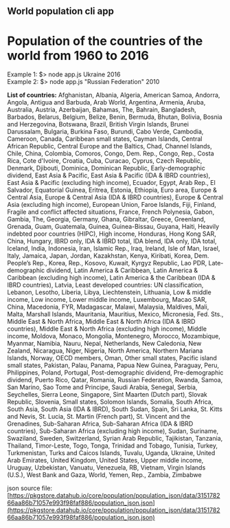 ## World population cli app 
# Population of the countries of the world from 1960 to 2016
Example 1: $> node app.js Ukraine 2016  
Example 2: $> node app.js "Russian Federation" 2010  

**List of countries:** Afghanistan, Albania, Algeria, American Samoa, Andorra, Angola, Antigua and Barbuda, Arab World, Argentina, Armenia, Aruba, Australia, Austria, Azerbaijan, Bahamas, The, Bahrain, Bangladesh, Barbados, Belarus, Belgium, Belize, Benin, Bermuda, Bhutan, Bolivia, Bosnia and Herzegovina, Botswana, Brazil, British Virgin Islands, Brunei Darussalam, Bulgaria, Burkina Faso, Burundi, Cabo Verde, Cambodia, Cameroon, Canada, Caribbean small states, Cayman Islands, Central African Republic, Central Europe and the Baltics, Chad, Channel Islands, Chile, China, Colombia, Comoros, Congo, Dem. Rep., Congo, Rep., Costa Rica, Cote d'Ivoire, Croatia, Cuba, Curacao, Cyprus, Czech Republic, Denmark, Djibouti, Dominica, Dominican Republic, Early-demographic dividend, East Asia & Pacific, East Asia & Pacific (IDA & IBRD countries), East Asia & Pacific (excluding high income), Ecuador, Egypt, Arab Rep., El Salvador, Equatorial Guinea, Eritrea, Estonia, Ethiopia, Euro area, Europe & Central Asia, Europe & Central Asia (IDA & IBRD countries), Europe & Central Asia (excluding high income), European Union, Faroe Islands, Fiji, Finland, Fragile and conflict affected situations, France, French Polynesia, Gabon, Gambia, The, Georgia, Germany, Ghana, Gibraltar, Greece, Greenland, Grenada, Guam, Guatemala, Guinea, Guinea-Bissau, Guyana, Haiti, Heavily indebted poor countries (HIPC), High income, Honduras, Hong Kong SAR, China, Hungary, IBRD only, IDA & IBRD total, IDA blend, IDA only, IDA total, Iceland, India, Indonesia, Iran, Islamic Rep., Iraq, Ireland, Isle of Man, Israel, Italy, Jamaica, Japan, Jordan, Kazakhstan, Kenya, Kiribati, Korea, Dem. People’s Rep., Korea, Rep., Kosovo, Kuwait, Kyrgyz Republic, Lao PDR, Late-demographic dividend, Latin America & Caribbean, Latin America & Caribbean (excluding high income), Latin America & the Caribbean (IDA & IBRD countries), Latvia, Least developed countries: UN classification, Lebanon, Lesotho, Liberia, Libya, Liechtenstein, Lithuania, Low & middle income, Low income, Lower middle income, Luxembourg, Macao SAR, China, Macedonia, FYR, Madagascar, Malawi, Malaysia, Maldives, Mali, Malta, Marshall Islands, Mauritania, Mauritius, Mexico, Micronesia, Fed. Sts., Middle East & North Africa, Middle East & North Africa (IDA & IBRD countries), Middle East & North Africa (excluding high income), Middle income, Moldova, Monaco, Mongolia, Montenegro, Morocco, Mozambique, Myanmar, Namibia, Nauru, Nepal, Netherlands, New Caledonia, New Zealand, Nicaragua, Niger, Nigeria, North America, Northern Mariana Islands, Norway, OECD members, Oman, Other small states, Pacific island small states, Pakistan, Palau, Panama, Papua New Guinea, Paraguay, Peru, Philippines, Poland, Portugal, Post-demographic dividend, Pre-demographic dividend, Puerto Rico, Qatar, Romania, Russian Federation, Rwanda, Samoa, San Marino, Sao Tome and Principe, Saudi Arabia, Senegal, Serbia, Seychelles, Sierra Leone, Singapore, Sint Maarten (Dutch part), Slovak Republic, Slovenia, Small states, Solomon Islands, Somalia, South Africa, South Asia, South Asia (IDA & IBRD), South Sudan, Spain, Sri Lanka, St. Kitts and Nevis, St. Lucia, St. Martin (French part), St. Vincent and the Grenadines, Sub-Saharan Africa, Sub-Saharan Africa (IDA & IBRD countries), Sub-Saharan Africa (excluding high income), Sudan, Suriname, Swaziland, Sweden, Switzerland, Syrian Arab Republic, Tajikistan, Tanzania, Thailand, Timor-Leste, Togo, Tonga, Trinidad and Tobago, Tunisia, Turkey, Turkmenistan, Turks and Caicos Islands, Tuvalu, Uganda, Ukraine, United Arab Emirates, United Kingdom, United States, Upper middle income, Uruguay, Uzbekistan, Vanuatu, Venezuela, RB, Vietnam, Virgin Islands (U.S.), West Bank and Gaza, World, Yemen, Rep., Zambia, Zimbabwe

json source file: [https://pkgstore.datahub.io/core/population/population_json/data/315178266aa86b71057e993f98faf886/population_json.json](https://pkgstore.datahub.io/core/population/population_json/data/315178266aa86b71057e993f98faf886/population_json.json)
